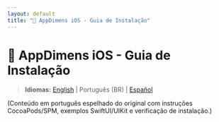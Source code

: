```yaml
---
layout: default
title: "📱 AppDimens iOS - Guia de Instalação"
---
```


# 📱 AppDimens iOS - Guia de Instalação

> **Idiomas:** [English](../../../iOS/INSTALLATION_GUIDE.md) | Português (BR) | [Español](../../es/iOS/INSTALLATION_GUIDE.md)

(Conteúdo em português espelhado do original com instruções CocoaPods/SPM, exemplos SwiftUI/UIKit e verificação de instalação.)
